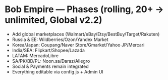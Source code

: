 # Bob Empire — Phases (rolling, 20+ → unlimited, Global v2.2)
- Add global marketplaces (Walmart/eBay/Etsy/BestBuy/Target/Rakuten)
- Russia & EE: Wildberries/Ozon/Yandex Market
- Korea/Japan: Coupang/Naver Store/Gmarket/Yahoo JP/Mercari
- India/SEA: Flipkart/Shopee/Lazada
- LATAM: MercadoLibre
- SA/PK/BD/PL: Noon.sa/Daraz/Allegro
- Social & Payments remain integrated
- Everything editable via config.js + Admin UI

